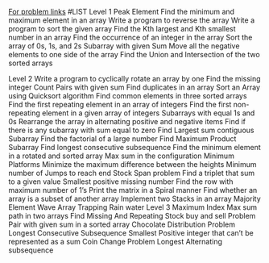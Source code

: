 [For problem links](https://www.geeksforgeeks.org/top-50-array-coding-problems-for-interviews/)
#LIST
Level 1
Peak Element
Find the minimum and maximum element in an array
Write a program to reverse the array
Write a program to sort the given array
Find the Kth largest and Kth smallest number in an array
Find the occurrence of an integer in the array
Sort the array of 0s, 1s, and 2s
Subarray with given Sum
Move all the negative elements to one side of the array
Find the Union and Intersection of the two sorted arrays
 

Level 2
Write a program to cyclically rotate an array by one
Find the missing integer
Count Pairs with given sum
Find duplicates in an array
Sort an Array using Quicksort algorithm
Find common elements in three sorted arrays
Find the first repeating element in an array of integers
Find the first non-repeating element in a given array of integers
Subarrays with equal 1s and 0s
Rearrange the array in alternating positive and negative items
Find if there is any subarray with sum equal to zero
Find Largest sum contiguous Subarray
Find the factorial of a large number
Find Maximum Product Subarray
Find longest consecutive subsequence
Find the minimum element in a rotated and sorted array
Max sum in the configuration
Minimum Platforms
Minimize the maximum difference between the heights
Minimum number of Jumps to reach end
Stock Span problem
Find a triplet that sum to a given value
Smallest positive missing number
Find the row with maximum number of 1’s
Print the matrix in a Spiral manner
Find whether an array is a subset of another array
Implement two Stacks in an array
Majority Element
Wave Array
Trapping Rain water
Level 3
Maximum Index
Max sum path in two arrays
Find Missing And Repeating
Stock buy and sell Problem
Pair with given sum in a sorted array
Chocolate Distribution Problem
Longest Consecutive Subsequence
Smallest Positive integer that can’t be represented as a sum
Coin Change Problem
Longest Alternating subsequence
